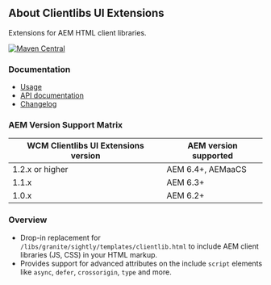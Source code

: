 ## About Clientlibs UI Extensions

Extensions for AEM HTML client libraries.

[![Maven Central](https://maven-badges.herokuapp.com/maven-central/io.wcm/io.wcm.wcm.ui.clientlibs/badge.svg)](https://maven-badges.herokuapp.com/maven-central/io.wcm/io.wcm.wcm.ui.clientlibs)


### Documentation

* [Usage][usage]
* [API documentation][apidocs]
* [Changelog][changelog]


### AEM Version Support Matrix

|WCM Clientlibs UI Extensions version |AEM version supported
|-------------------------------------|----------------------
|1.2.x or higher                      |AEM 6.4+, AEMaaCS
|1.1.x                                |AEM 6.3+
|1.0.x                                |AEM 6.2+


### Overview

* Drop-in replacement for `/libs/granite/sightly/templates/clientlib.html` to include AEM client libraries (JS, CSS) in your HTML markup.
* Provides support for advanced attributes on the include `script` elements like `async`, `defer`, `crossorigin`, `type` and more.


[usage]: usage.html
[apidocs]: apidocs/
[changelog]: changes-report.html
